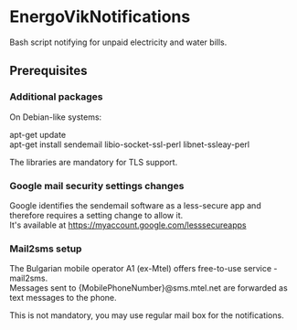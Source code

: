 # EnergoVikNotifications
Bash script notifying for unpaid electricity and water bills.

## Prerequisites

### Additional packages
On Debian-like systems:

apt-get update\
apt-get install sendemail libio-socket-ssl-perl libnet-ssleay-perl

The libraries are mandatory for TLS support.

### Google mail security settings changes

Google identifies the sendemail software as a less-secure app and therefore requires a setting change to allow it.\
It's available at https://myaccount.google.com/lesssecureapps

### Mail2sms setup

The Bulgarian mobile operator A1 (ex-Mtel) offers free-to-use service - mail2sms.\
Messages sent to {MobilePhoneNumber}@sms.mtel.net are forwarded as text messages to the phone.

This is not mandatory, you may use regular mail box for the notifications.
